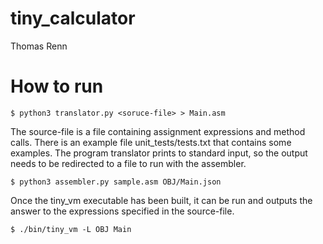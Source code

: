 # tiny_calculator
Thomas Renn

# How to run
```
$ python3 translator.py <soruce-file> > Main.asm
```
The source-file is a file containing assignment expressions and method calls.
There is an example file unit_tests/tests.txt that contains some
examples. The program translator prints to standard
input, so the output needs to be redirected to a file to run with
the assembler.


```
$ python3 assembler.py sample.asm OBJ/Main.json
```

Once the tiny_vm executable has been built, it can be run
and outputs the answer to the expressions specified in the 
source-file.

```
$ ./bin/tiny_vm -L OBJ Main
```
